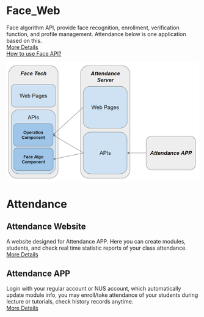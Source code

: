 # Face_Web
   Face algorithm API, provide face recognition, enrollment, verification function, and profile management. Attendance below is one application based on this.  
   [More Details](https://github.com/fcharmy/face/blob/master/face_web/README.md)  
   [How to use Face API?](https://github.com/fcharmy/face/blob/master/face_web/face_tech/templates/mkdocs/docs/getstart.md)
    
   ![](img/relation.PNG)
   
# Attendance  
## Attendance Website
   A website designed for Attendance APP. Here you can create modules, students, and check real time statistic reports of your class attendance.  
   [More Details](https://github.com/fcharmy/face/blob/master/attendence/README.md)
  
## Attendance APP
   Login with your regular account or NUS account, which automatically update module info, you may enroll/take attendance of your students during lecture or tutorials, check history records anytime.  
   [More Details](https://github.com/fcharmy/face/blob/master/app_attendance/README.md)
